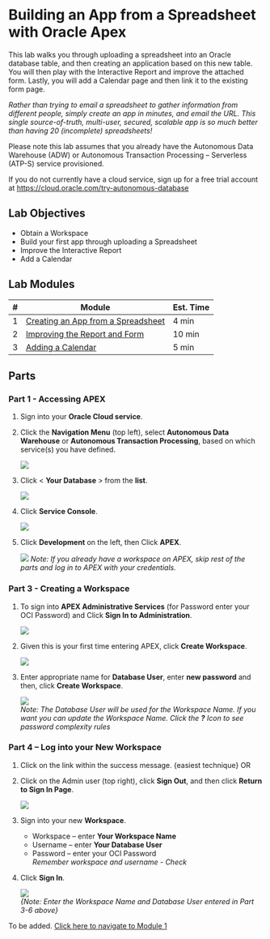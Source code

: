 # Building an App from a Spreadsheet with Oracle Apex

This lab walks you through uploading a spreadsheet into an Oracle database table, and then creating an application based on this new table. You will then play with the Interactive Report and improve the attached form. Lastly, you will add a Calendar page and then link it to the existing form page.

*Rather than trying to email a spreadsheet to gather information from different people, simply create an app in minutes, and email the URL. This single source-of-truth, multi-user, secured, scalable app is so much better than having 20 (incomplete) spreadsheets!*

Please note this lab assumes that you already have the Autonomous Data Warehouse (ADW) or Autonomous Transaction Processing – Serverless (ATP-S) service provisioned. 

If you do not currently have a cloud service, sign up for a free trial account at https://cloud.oracle.com/try-autonomous-database

## Lab Objectives

* Obtain a Workspace
* Build your first app through uploading a Spreadsheet
* Improve the Interactive Report
* Add a Calendar

## Lab Modules

| # | Module | Est. Time |
| --- | --- | --- |
| 1 | [Creating an App from a Spreadsheet](1-building-your-first-app-creating-an-app-from-a-spreadsheet.md) | 4 min |
| 2 | [Improving the Report and Form](2-using-the-runtime-environment-improving-the-report-and-form.md) | 10 min |
| 3 | [Adding a Calendar](3-using-the-runtime-environment-adding-a-calendar.md) | 5 min |

## Parts


### **Part 1** - Accessing APEX
1. Sign into your **Oracle Cloud service**.
2. Click the **Navigation Menu** (top left), select **Autonomous Data Warehouse** or **Autonomous Transaction Processing**, based on which service(s) you have defined.

    ![](images/module1/gsaccessingapex1.png)

3. Click < **Your Database** > from the **list**.

    ![](images/module1/gsdatabase.PNG)

4. Click **Service Console**.

    ![](images/module1/gsservice.PNG)

5. Click **Development** on the left, then Click **APEX**.

    ![](images/module1/gsapex.PNG)
    *Note: If you already have a workspace on APEX, skip rest of the parts and log in to APEX with your credentials.*

### **Part 3** - Creating a Workspace

1. To sign into **APEX Administrative Services** (for Password enter your OCI Password) and Click **Sign In to Administration**.

    ![](images/module1/workspaceadmin.PNG)

3. Given this is your first time entering APEX, click **Create Workspace**.

    ![](images/module1/workspaceapex.PNG)

4. Enter appropriate name for **Database User**, enter **new password** and then, click **Create Workspace**. 

    ![](images/module1/workspaceapex1.PNG)  
    *Note: The Database User will be used for the Workspace Name. If you want you can update the Workspace Name. Click the **?** Icon       to see password complexity rules*

### **Part 4** – Log into your New Workspace

1. Click on the link within the success message. {easiest technique} OR
2. Click on the Admin user (top right), click **Sign Out**, and then click **Return to Sign In Page**.

    ![](images/module1/newworkspacesignin.PNG)

3. Sign into your new **Workspace**.
    - Workspace – enter **Your Workspace Name**
    - Username – enter **Your Database User**
    - Password – enter your OCI Password  
    *Remember workspace and username - Check*
4. Click **Sign In**. 

    ![](images/module1/newworkspacesigninpage.PNG)  
    *{Note: Enter the Workspace Name and Database User entered in Part 3-6 above}*

To be added. [Click here to navigate to Module 1](1-building-your-first-app-creating-an-app-from-a-spreadsheet.md)


